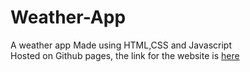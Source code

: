 # Weather-App
A weather app Made using HTML,CSS and Javascript<br/>
Hosted on Github pages, the link for the website is [here](https://kavya-25.github.io/Weather-App/)
